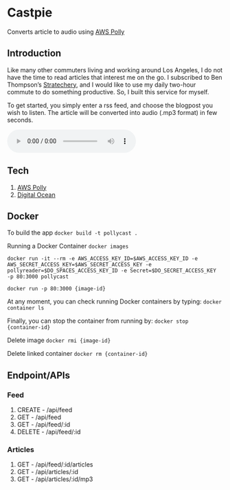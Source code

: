 # Castpie
Converts article to audio using [AWS Polly](https://aws.amazon.com/polly/)

## Introduction
Like many other commuters living and working around Los Angeles, I do not have the time to read articles that interest me on the go. I subscribed to Ben Thompson’s [Stratechery](https://stratechery.com/), and I would like to use my daily two-hour commute to do something productive. So, I built this service for myself.

To get started, you simply enter a rss feed, and choose the blogpost you wish to listen.  The article will be converted into audio (.mp3 format) in few seconds.

![Converted audio demo](https://pollycast.sfo2.digitaloceanspaces.com/development/1560406491832%7C7560111092.mp3)

## Tech
1. [AWS Polly](https://aws.amazon.com/polly/)
2. [Digital Ocean](https://www.digitalocean.com/)

## Docker
To build the app
`docker build -t pollycast .`

Running a Docker Container
`docker images`

`docker run -it --rm -e AWS_ACCESS_KEY_ID=$AWS_ACCESS_KEY_ID -e AWS_SECRET_ACCESS_KEY=$AWS_SECRET_ACCESS_KEY -e pollyreader=$DO_SPACES_ACCESS_KEY_ID -e Secret=$DO_SECRET_ACCESS_KEY  -p 80:3000 pollycast`

`docker run -p 80:3000 {image-id}`

At any moment, you can check running Docker containers by typing:
`docker container ls`

Finally, you can stop the container from running by:
`docker stop {container-id}`

Delete image
`docker rmi {image-id}`

Delete linked container
`docker rm {container-id}`

## Endpoint/APIs
### Feed
1. CREATE - /api/feed
2. GET - /api/feed
3. GET - /api/feed/:id
4. DELETE - /api/feed/:id

### Articles
1. GET - /api/feed/:id/articles
2. GET - /api/articles/:id
3. GET - /api/articles/:id/mp3

[screenshot]: https://pollyaudio.sfo2.digitaloceanspaces.com/assets/assets/screenshot.png
[demo]: https://pollyaudio.sfo2.digitaloceanspaces.com/assets/assets/castpie.gif
